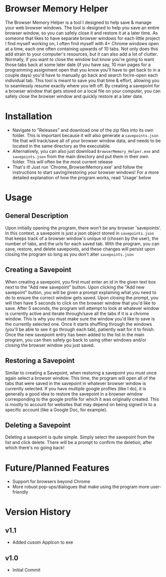 # Browser Memory Helper #
The Browser Memory Helper is a tool I designed to help save & manage your web browser windows.
The tool is designed to help you save an entire browser window, so you can safely close it and restore it at a later time. As someone that likes to have separate browser windows for each little project I find myself working on, I often find myself with 4+ Chrome windows open at a time, each one often containing upwards of 10 tabs. Not only does this add strain to your computer's resources, but it can also add a lot of clutter. Normally, if you want to close the window but know you're going to want those tabs back at some later date (if you have say, 10 man pages for a programming assignment open that you know you'll have to get back to in a couple days) you'd have to manually go back and search for/re-open each individual tab. This tool is meant to save you that time & effort, allowing you to seamlessly resume exactly where you left off. By creating a savepoint for a browser window that gets stored on a local file on your computer, you can safely close the browser window and quickly restore at a later date.

# Installation #
- Navigate to "Releases" and download one of the zip files into its own folder. This is important because it will also generate a `savepoints.json` file that will track/save all of your browser window data, and needs to be located in the same directory as the executable.
- Alternatively, you can also just download `BrowserMemory_Helper.exe` and `savepoints.json` from the main directory and put them in their own folder. This will often be the most current release
- That's it! Just run 'Chrome_BrowserMemory.exe' and follow the instructions to start saving/restoring your browser windows! For a more detailed explanation of how the program works, read 'Usage' below

# Usage #
## General Description ##
Upon initially opening the program, there won't be any browser 'savepoints'. In this context, a savepoint is just a json object stored in `savepoints.json` that keeps track of a browser window's unique id (chosen by the user), the number of tabs, and the urls for each saved tab. With the program, you can save, restore, and delete savepoints, and these changes will persist upon closing the program so long as you don't alter `savepoints.json`

## Creating a Savepoint ##
When creating a savepoint, you first must enter an id in the given text box next to the "Add new savepoint" button. Upon clicking the "Add new savepoint" button, you will be given a prompt explaining what you need to do to ensure the correct window gets saved. Upon closing the prompt, you will then have 5 seconds to click on the browser window that you'd like to save. After 5 seconds, the program will attempt to look at whatever window is currently active and iterate through/save all the tabs if it is a chrome window. This is why you must make sure the window you'd like to save is the currently selected one. Once it starts shuffling through the windows (you'll be able to see it go through each tab), patiently wait for it to finish. Once the new savepoint entry has been added to the list in the main program, you can then safely go back to using other windows and/or closing the browser window you just saved.

## Restoring a Savepoint ##
Similar to creating a Savepoint, when restoring a savepoint you must once again select a browser window. This time, the program will open all of the tabs that were saved in the savepoint in whatever browser window is currently selected. If you have multiple google profiles (like I do), it is generally a good idea to restore the savepoint in a browser window corresponding to the google profile for which it was originally created. This is mostly to account for websites that may depend on being signed in to a specific account (like a Google Doc, for example).

## Deleting a Savepoint ##
Deleting a savepoint is quite simple. Simply select the savepoint from the list and click delete. There will be a prompt to confirm the deletion, after which there's no going back!

# Future/Planned Features #
- Support for browsers beyond Chrome
- More robust pop-ups/dialogues that make using the program more user-friendly

# Version History #
## v1.1 ##
- Added cusom AppIcon to exe

## v1.0 ##
- Initial Commit
